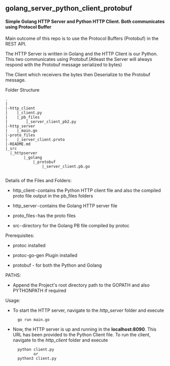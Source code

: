 ## golang_server_python_client_protobuf

#### Simple Golang HTTP Server and Python HTTP Client. Both communicates using Protocol Buffer

Main outcome of this repo is to use the Protocol Buffers (Protobuf) in the REST API.

The HTTP Server is written in Golang and the HTTP Client is our Python. This two communicates using Protobuf.(Atleast the Server will always respond with the Protobuf message serialized to bytes)

The Client which receivers the bytes then Deserialize to the Protobuf message.

Folder Structure

```
.
|
|-http_client
|    |_client.py
|    |_pb_files
|        |_server_client_pb2.py
|-http_server
|    |_main.go
|-proto_files  
|    |_server_client.proto
|-README.md  
|_src
  |_httpserver
        |_golang
            |_protobuf
                |_server_client.pb.go
                
```

Details of the Files and Folders:

  - http_client - contains the Python HTTP client file and also the compiled proto file output in the pb_files folders

  - http_server - contains the Golang HTTP server file

  - proto_files - has the proto files

  - src - directory for the Golang PB file compiled by protoc

Prerequisites:

  - protoc installed
  
  - protoc-go-gen Plugin installed

  - protobuf - for both the Python and Golang


PATHS:
  
  - Append the Project's root directory path to the GOPATH and also PYTHONPATH if required


Usage:

  - To start the HTTP server, navigate to the _http_server_ folder and execute

    ```
      go run main.go
    ```
    
  - Now, the HTTP server is up and running in the **localhost:8090**. This URL has been provided to the Python Client file. To run the client, navigate to the _http_client_ folder and execute

    ```
      python client.py
             or
      python3 client.py
    ```
    
    
    